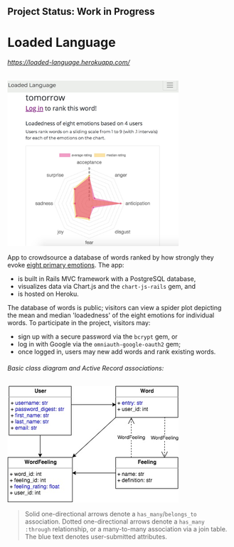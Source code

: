 ## Project Status: Work in Progress
# Loaded Language
###### https://loaded-language.herokuapp.com/

<a href="https://loaded-language.herokuapp.com/">
<img src="app/assets/images/spider_example.jpeg" alt="spider_plot_example" width="385"/>
</a>


App to crowdsource a database of words ranked by how strongly they evoke [eight primary emotions](https://en.wikipedia.org/wiki/Contrasting_and_categorization_of_emotions#Plutchik.27s_wheel_of_emotions). The app:
- is built in Rails MVC framework with a PostgreSQL database,
- visualizes data via Chart.js and the `chart-js-rails` gem, and
- is hosted on Heroku.

The database of words is public; visitors can view a spider plot depicting the mean and median 'loadedness' of the eight emotions for individual words. To participate in the project, visitors may:

- sign up with a secure password via the `bcrypt` gem, or
- log in with Google via the `omniauth-google-oauth2` gem;
- once logged in, users may new add words and rank existing words.


###### Basic class diagram and Active Record associations:

<img src="app/assets/images/class_diagram.jpg" alt="class_diagram" width="385"/>

>Solid one-directional arrows denote a `has_many`/`belongs_to` association. Dotted one-directional arrows denote a `has_many :through` relationship, or a many-to-many association via a join table. The blue text denotes user-submitted attributes.
